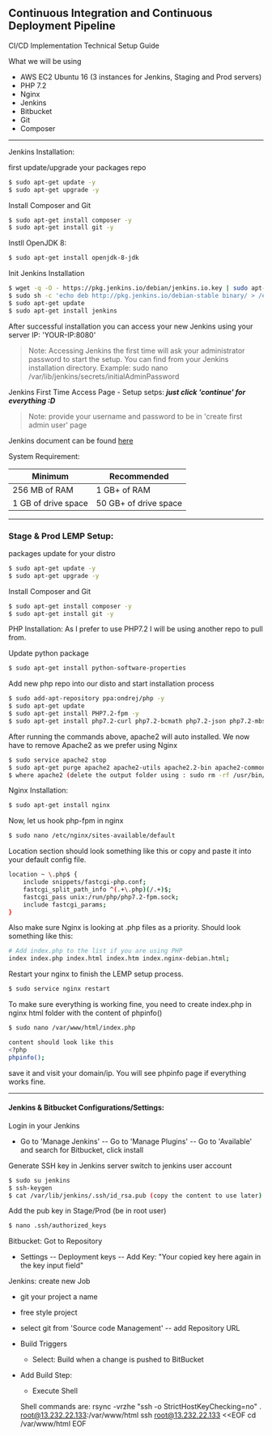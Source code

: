 ## Continuous Integration and Continuous Deployment Pipeline

CI/CD Implementation Technical Setup Guide


What we will be using
- AWS EC2 Ubuntu 16 (3 instances for Jenkins, Staging and Prod servers)
- PHP 7.2
- Nginx
- Jenkins
- Bitbucket
- Git
- Composer

---------------------------------------------------------------------------------------------------------------
Jenkins Installation:

first update/upgrade your packages repo
```sh
$ sudo apt-get update -y
$ sudo apt-get upgrade -y
```

Install Composer and Git
```sh
$ sudo apt-get install composer -y
$ sudo apt-get install git -y
```

Instll OpenJDK 8:
```sh
$ sudo apt-get install openjdk-8-jdk
```

Init Jenkins Installation
```sh
$ wget -q -O - https://pkg.jenkins.io/debian/jenkins.io.key | sudo apt-key add -
$ sudo sh -c 'echo deb http://pkg.jenkins.io/debian-stable binary/ > /etc/apt/sources.list.d/jenkins.list'
$ sudo apt-get update
$ sudo apt-get install jenkins
```

After successful installation you can access your new Jenkins using your server IP: 'YOUR-IP:8080'

> Note: 
> Accessing Jenkins the first time will ask your administrator password to start the setup.
> You can find from your Jenkins installation directory.
> Example: sudo nano /var/lib/jenkins/secrets/initialAdminPassword

Jenkins First Time Access Page - Setup setps:
***just click 'continue' for everything :D***
> Note: provide your username and password to be in 'create first admin user' page

Jenkins document can be found [here](https://jenkins.io/doc/book/installing)

System Requirement:

| Minimum | Recommended|
|  -- |  -- |
|  256 MB of RAM |  1 GB+ of RAM |
|  1 GB of drive space  |  50 GB+ of drive space |

-----------------------------------------------------------------------------------------------------



### Stage & Prod LEMP Setup:

packages update for your distro
```sh
$ sudo apt-get update -y
$ sudo apt-get upgrade -y
```

Install Composer and Git
```sh
$ sudo apt-get install composer -y
$ sudo apt-get install git -y
```

PHP Installation:
As I prefer to use PHP7.2 I will be using another repo to pull from.

Update python package
```sh
$ sudo apt-get install python-software-properties
```
Add new php repo into our disto and start installation process
```sh
$ sudo add-apt-repository ppa:ondrej/php -y
$ sudo apt-get update
$ sudo apt-get install PHP7.2-fpm -y
$ sudo apt-get install php7.2-curl php7.2-bcmath php7.2-json php7.2-mbstring php7.2-tidy php7.2-soap php7.2-mysql php7.2-xml php7.2-xmlrpc -y
```

After running the commands above, apache2 will auto installed. We now have to remove Apache2 as we prefer using Nginx
```sh
$ sudo service apache2 stop
$ sudo apt-get purge apache2 apache2-utils apache2.2-bin apache2-common
$ where apache2 (delete the output folder using : sudo rm -rf /usr/bin/apache2)
```

Nginx Installation:
```sh
$ sudo apt-get install nginx
```
Now, let us hook php-fpm in nginx
```sh
$ sudo nano /etc/nginx/sites-available/default 
```
Location section should look something like this or copy and paste it into your default config file.
```sh
location ~ \.php$ {
    include snippets/fastcgi-php.conf;
    fastcgi_split_path_info ^(.+\.php)(/.+)$;
    fastcgi_pass unix:/run/php/php7.2-fpm.sock;
    include fastcgi_params;
}
```
Also make sure Nginx is looking at .php files as a priority. Should look something like this: 
```sh
# Add index.php to the list if you are using PHP
index index.php index.html index.htm index.nginx-debian.html;
```

Restart your nginx to finish the LEMP setup process.
```sh
$ sudo service nginx restart
```

To make sure everything is working fine, you need to create index.php in nginx html folder with the content of phpinfo()
```sh
$ sudo nano /var/www/html/index.php

content should look like this
<?php
phpinfo();
```
save it and visit your domain/ip. You will see phpinfo page if everything works fine.

---------------------------------------------------------------------------------

#### Jenkins & Bitbucket Configurations/Settings:

Login in your Jenkins
- Go to 'Manage Jenkins'
-- Go to 'Manage Plugins'
-- Go to 'Available' and search for Bitbucket, click install

Generate SSH key in Jenkins server
switch to jenkins user account
```sh
$ sudo su jenkins
$ ssh-keygen
$ cat /var/lib/jenkins/.ssh/id_rsa.pub (copy the content to use later)
```
Add the pub key in Stage/Prod (be in root user)
```sh
$ nano .ssh/authorized_keys
```

Bitbucket:
Got to Repository
- Settings
-- Deployment keys
-- Add Key: "Your copied key here again in the key input field"

Jenkins: create new Job
- git your project a name
- free style project
- select git from 'Source code Management'
-- add Repository URL
- Build Triggers
	- Select: Build when a change is pushed to BitBucket
- Add Build Step:
	- Execute Shell

	Shell commands are:
	rsync -vrzhe "ssh -o StrictHostKeyChecking=no" . root@13.232.22.133:/var/www/html
	ssh root@13.232.22.133 <<EOF
	  cd /var/www/html
	EOF
